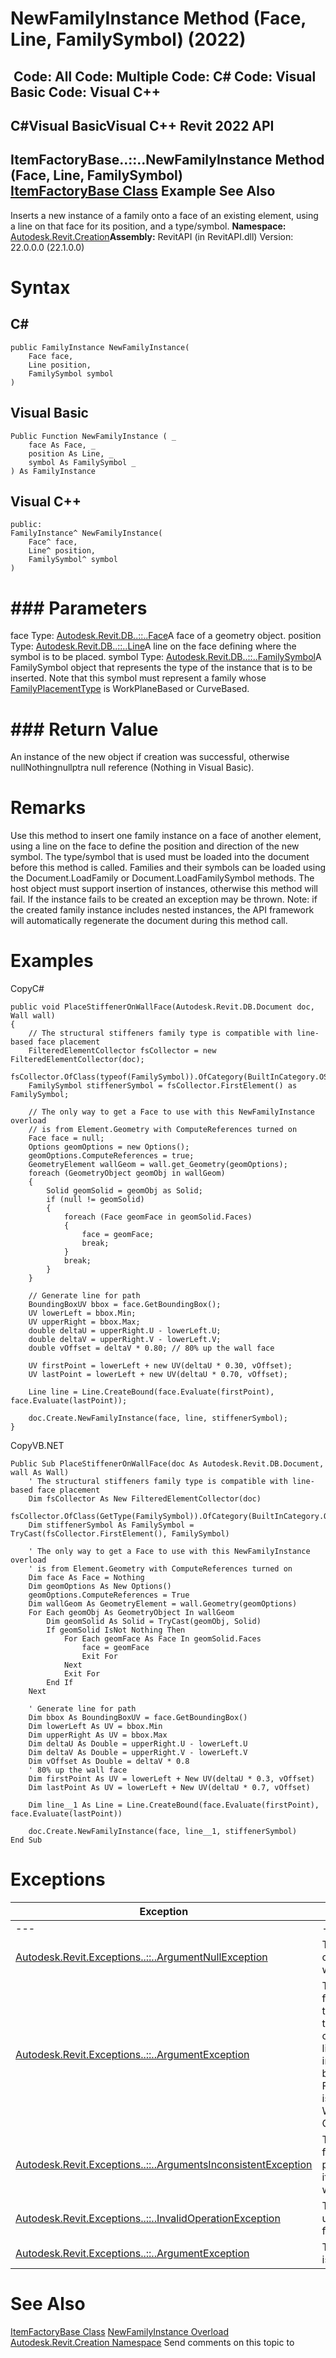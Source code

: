 # NewFamilyInstance Method (Face, Line, FamilySymbol) (2022)

﻿
 Code: All Code: Multiple Code: C# Code: Visual Basic Code: Visual C++   
---  
C#Visual BasicVisual C++
Revit 2022 API  
---  
ItemFactoryBase..::..NewFamilyInstance Method (Face, Line, FamilySymbol)  
[ItemFactoryBase Class](cba2c84a-22c0-e6e7-a99c-67656901853a.md "ItemFactoryBase Class") Example See Also  
---  
Inserts a new instance of a family onto a face of an existing element, using a line on that face for its position, and a type/symbol.
**Namespace:** [Autodesk.Revit.Creation](ded320da-058a-4edd-0418-0582389559a7.md "Autodesk.Revit.Creation Namespace")**Assembly:** RevitAPI (in RevitAPI.dll) Version: 22.0.0.0 (22.1.0.0)
# Syntax
C#  
---  
```text
public FamilyInstance NewFamilyInstance(
	Face face,
	Line position,
	FamilySymbol symbol
)
```
  
Visual Basic  
---  
```text
Public Function NewFamilyInstance ( _
	face As Face, _
	position As Line, _
	symbol As FamilySymbol _
) As FamilyInstance
```
  
Visual C++  
---  
```text
public:
FamilyInstance^ NewFamilyInstance(
	Face^ face, 
	Line^ position, 
	FamilySymbol^ symbol
)
```
  
# ### Parameters
face
    Type: [Autodesk.Revit.DB..::..Face](e32b3b1f-66fc-57cb-6e1c-aa81d1bf3e63.md "Face Class")A face of a geometry object.
position
    Type: [Autodesk.Revit.DB..::..Line](e7329450-434a-918b-661c-65e15e0585a5.md "Line Class")A line on the face defining where the symbol is to be placed.
symbol
    Type: [Autodesk.Revit.DB..::..FamilySymbol](a1acaed0-6a62-4c1d-94f5-4e27ce0923d3.md "FamilySymbol Class")A FamilySymbol object that represents the type of the instance that is to be inserted. Note that this symbol must represent a family whose [FamilyPlacementType](7fcd2fda-21c3-9b9b-8ef3-ae2e53e02a05.md "FamilyPlacementType Property") is WorkPlaneBased or CurveBased.
# ### Return Value
An instance of the new object if creation was successful, otherwise nullNothingnullptra null reference (Nothing in Visual Basic).
# Remarks
Use this method to insert one family instance on a face of another element, using a line on the face to define the position and direction of the new symbol. 
The type/symbol that is used must be loaded into the document before this method is called. Families and their symbols can be loaded using the Document.LoadFamily or Document.LoadFamilySymbol methods.
The host object must support insertion of instances, otherwise this method will fail. If the instance fails to be created an exception may be thrown.
Note: if the created family instance includes nested instances, the API framework will automatically regenerate the document during this method call.
# Examples
CopyC#
```text
public void PlaceStiffenerOnWallFace(Autodesk.Revit.DB.Document doc, Wall wall)
{
    // The structural stiffeners family type is compatible with line-based face placement
    FilteredElementCollector fsCollector = new FilteredElementCollector(doc);
    fsCollector.OfClass(typeof(FamilySymbol)).OfCategory(BuiltInCategory.OST_StructuralStiffener);
    FamilySymbol stiffenerSymbol = fsCollector.FirstElement() as FamilySymbol;

    // The only way to get a Face to use with this NewFamilyInstance overload
    // is from Element.Geometry with ComputeReferences turned on
    Face face = null;
    Options geomOptions = new Options();
    geomOptions.ComputeReferences = true;
    GeometryElement wallGeom = wall.get_Geometry(geomOptions);
    foreach (GeometryObject geomObj in wallGeom)
    {
        Solid geomSolid = geomObj as Solid;
        if (null != geomSolid)
        {
            foreach (Face geomFace in geomSolid.Faces)
            {
                face = geomFace;
                break;
            }
            break;
        }
    }

    // Generate line for path
    BoundingBoxUV bbox = face.GetBoundingBox();
    UV lowerLeft = bbox.Min;
    UV upperRight = bbox.Max;
    double deltaU = upperRight.U - lowerLeft.U;
    double deltaV = upperRight.V - lowerLeft.V;
    double vOffset = deltaV * 0.80; // 80% up the wall face

    UV firstPoint = lowerLeft + new UV(deltaU * 0.30, vOffset);
    UV lastPoint = lowerLeft + new UV(deltaU * 0.70, vOffset);

    Line line = Line.CreateBound(face.Evaluate(firstPoint), face.Evaluate(lastPoint));

    doc.Create.NewFamilyInstance(face, line, stiffenerSymbol);     
}
```

CopyVB.NET
```text
Public Sub PlaceStiffenerOnWallFace(doc As Autodesk.Revit.DB.Document, wall As Wall)
    ' The structural stiffeners family type is compatible with line-based face placement
    Dim fsCollector As New FilteredElementCollector(doc)
    fsCollector.OfClass(GetType(FamilySymbol)).OfCategory(BuiltInCategory.OST_StructuralStiffener)
    Dim stiffenerSymbol As FamilySymbol = TryCast(fsCollector.FirstElement(), FamilySymbol)

    ' The only way to get a Face to use with this NewFamilyInstance overload
    ' is from Element.Geometry with ComputeReferences turned on
    Dim face As Face = Nothing
    Dim geomOptions As New Options()
    geomOptions.ComputeReferences = True
    Dim wallGeom As GeometryElement = wall.Geometry(geomOptions)
    For Each geomObj As GeometryObject In wallGeom
        Dim geomSolid As Solid = TryCast(geomObj, Solid)
        If geomSolid IsNot Nothing Then
            For Each geomFace As Face In geomSolid.Faces
                face = geomFace
                Exit For
            Next
            Exit For
        End If
    Next

    ' Generate line for path
    Dim bbox As BoundingBoxUV = face.GetBoundingBox()
    Dim lowerLeft As UV = bbox.Min
    Dim upperRight As UV = bbox.Max
    Dim deltaU As Double = upperRight.U - lowerLeft.U
    Dim deltaV As Double = upperRight.V - lowerLeft.V
    Dim vOffset As Double = deltaV * 0.8
    ' 80% up the wall face
    Dim firstPoint As UV = lowerLeft + New UV(deltaU * 0.3, vOffset)
    Dim lastPoint As UV = lowerLeft + New UV(deltaU * 0.7, vOffset)

    Dim line__1 As Line = Line.CreateBound(face.Evaluate(firstPoint), face.Evaluate(lastPoint))

    doc.Create.NewFamilyInstance(face, line__1, stiffenerSymbol)
End Sub
```

# Exceptions
| Exception | Condition |
| --- | --- |
| --- | --- |
| [Autodesk.Revit.Exceptions..::..ArgumentNullException](631e1424-60f4-929b-4e52-dda9dcd26316.md "ArgumentNullException Class") | Thrown when a non-optional argument was null. |
| [Autodesk.Revit.Exceptions..::..ArgumentException](2e6e4206-97a8-dd4b-df5d-4269f4bb6088.md "ArgumentException Class") | Thrown when the function cannot get the Reference from the face, or, Family cannot be placed as line-based on an input face reference, because its FamilyPlacementType is not WorkPlaneBased or CurveBased |
| [Autodesk.Revit.Exceptions..::..ArgumentsInconsistentException](05972c68-fa6d-3a83-d720-ad84fbc4780f.md "ArgumentsInconsistentException Class") | Thrown when the family cannot be placed on this line as it does not coincide with the input face. |
| [Autodesk.Revit.Exceptions..::..InvalidOperationException](9e715f03-3884-e539-4dd6-8d7545733adc.md "InvalidOperationException Class") | Thrown when Revit is unable to place the family instance. |
| [Autodesk.Revit.Exceptions..::..ArgumentException](2e6e4206-97a8-dd4b-df5d-4269f4bb6088.md "ArgumentException Class") | Thrown if The symbol is not active. |

# See Also
[ItemFactoryBase Class](cba2c84a-22c0-e6e7-a99c-67656901853a.md "ItemFactoryBase Class")
[NewFamilyInstance Overload](451ee414-cea0-e9bd-227b-c73bc93507dd.md "NewFamilyInstance Method")
[Autodesk.Revit.Creation Namespace](ded320da-058a-4edd-0418-0582389559a7.md "Autodesk.Revit.Creation Namespace")
Send comments on this topic to 